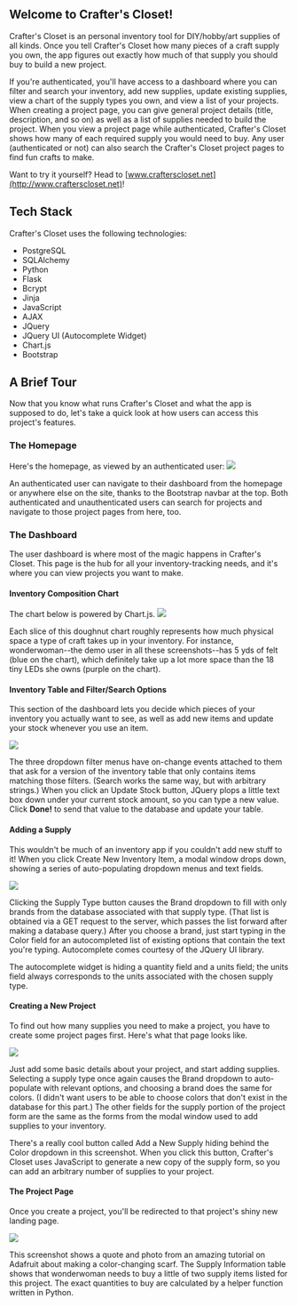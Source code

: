 ## Welcome to Crafter's Closet!

Crafter's Closet is an personal inventory tool for DIY/hobby/art supplies of 
all kinds. Once you tell Crafter's Closet how many pieces of a craft supply 
you own, the app figures out exactly how much of that supply you should buy to 
build a new project.

If you're authenticated, you'll have access to a dashboard where you can filter 
and search your inventory, add new supplies, update existing supplies, view a 
chart of the supply types you own, and view a list of your projects. When 
creating a project page, you can give general project details (title, 
description, and so on) as well as a list of supplies needed to build the 
project. When you view a project page while authenticated, Crafter's Closet 
shows how many of each required supply you would need to buy. Any user 
(authenticated or not) can also search the Crafter's Closet project pages to 
find fun crafts to make.

Want to try it yourself? Head to [www.crafterscloset.net](http://www.crafterscloset.net)!

## Tech Stack

Crafter's Closet uses the following technologies:

* PostgreSQL
* SQLAlchemy
* Python
* Flask
* Bcrypt
* Jinja
* JavaScript
* AJAX
* JQuery
* JQuery UI (Autocomplete Widget)
* Chart.js
* Bootstrap

## A Brief Tour
Now that you know what runs Crafter's Closet and what the app is supposed to 
do, let's take a quick look at how users can access this project's features.

### The Homepage

Here's the homepage, as viewed by an authenticated user:
![](static/assets/Screenshots/Homepage.png)

An authenticated user can navigate to their dashboard from the homepage or 
anywhere else on the site, thanks to the Bootstrap navbar at the top. Both 
authenticated and unauthenticated users can search for projects and navigate 
to those project pages from here, too.

### The Dashboard

The user dashboard is where most of the magic happens in Crafter's Closet. This 
page is the hub for all your inventory-tracking needs, and it's where you can 
view projects you want to make.

#### Inventory Composition Chart

The chart below is powered by Chart.js.
![](static/assets/Screenshots/DashboardChart.png)

Each slice of this doughnut chart roughly represents how much physical space a 
type of craft takes up in your inventory. For instance, wonderwoman--the demo 
user in all these screenshots--has 5 yds of felt (blue on the chart), which 
definitely take up a lot more space than the 18 tiny LEDs she owns (purple on 
the chart).

#### Inventory Table and Filter/Search Options

This section of the dashboard lets you decide which pieces of your inventory 
you actually want to see, as well as add new items and update your stock 
whenever you use an item.

![](static/assets/Screenshots/Inventory.png)

The three dropdown filter menus have on-change events attached to them that ask 
for a version of the inventory table that only contains items matching those 
filters. (Search works the same way, but with arbitrary strings.) When you 
click an Update Stock button, JQuery plops a little text box down under your 
current stock amount, so you can type a new value. Click **Done!** to send that 
value to the database and update your table.

#### Adding a Supply

This wouldn't be much of an inventory app if you couldn't add new stuff to it! 
When you click Create New Inventory Item, a modal window drops down, showing a 
series of auto-populating dropdown menus and text fields.

![](static/assets/Screenshots/Add-Supply.png)

Clicking the Supply Type button causes the Brand dropdown to fill with only 
brands from the database associated with that supply type. (That list is 
obtained via a GET request to the server, which passes the list forward after 
making a database query.) After you choose a brand, just start typing in the 
Color field for an autocompleted list of existing options that contain the text 
you're typing. Autocomplete comes courtesy of the JQuery UI library.

The autocomplete widget is hiding a quantity field and a units field; the units 
field always corresponds to the units associated with the chosen supply type.

#### Creating a New Project

To find out how many supplies you need to make a project, you have to create 
some project pages first. Here's what that page looks like.

![](static/assets/Screenshots/Project-form.png)

Just add some basic details about your project, and start adding supplies. 
Selecting a supply type once again causes the Brand dropdown to auto-populate 
with relevant options, and choosing a brand does the same for colors. (I didn't 
want users to be able to choose colors that don't exist in the database for 
this part.) The other fields for the supply portion of the project form are the 
same as the forms from the modal window used to add supplies to your inventory.

There's a really cool button called Add a New Supply hiding behind the Color 
dropdown in this screenshot. When you click this button, Crafter's Closet uses 
JavaScript to generate a new copy of the supply form, so you can add an 
arbitrary number of supplies to your project.

#### The Project Page

Once you create a project, you'll be redirected to that project's shiny new 
landing page.

![](static/assets/Screenshots/Project-Page.png)

This screenshot shows a quote and photo from an amazing tutorial on Adafruit 
about making a color-changing scarf. The Supply Information table shows that 
wonderwoman needs to buy a little of two supply items listed for this project. 
The exact quantities to buy are calculated by a helper function written in 
Python.
